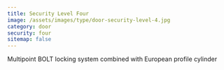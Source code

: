 ```yaml
---
title: Security Level Four
image: /assets/images/type/door-security-level-4.jpg
category: door
security: four
sitemap: false
---
```


Multipoint BOLT locking system combined with European profile cylinder
